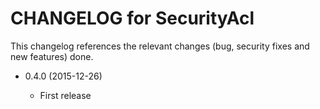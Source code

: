 CHANGELOG for SecurityAcl
=========================

This changelog references the relevant changes (bug, security fixes and new features) done.


* 0.4.0 (2015-12-26)

  * First release

